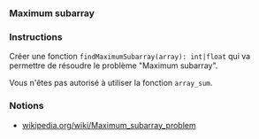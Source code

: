 ### Maximum subarray

### Instructions

Créer une fonction `findMaximumSubarray(array): int|float` qui va permettre de résoudre le problème "Maximum subarray".

Vous n'êtes pas autorisé à utiliser la fonction `array_sum`.

### Notions

- [wikipedia.org/wiki/Maximum_subarray_problem](https://en.wikipedia.org/wiki/Maximum_subarray_problem)